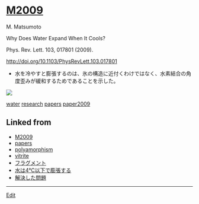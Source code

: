# [M2009](M2009.md)

M. Matsumoto

Why Does Water Expand When It Cools?

Phys. Rev. Lett. 103, 017801 (2009).

http://doi.org/10.1103/PhysRevLett.103.017801


* 水を冷やすと膨張するのは、氷の構造に近付くわけではなく、水素結合の角度歪みが緩和するためであることを示した。

![](https://i.gyazo.com/19e94a51a08a8d421b040d38d38acba2.png)





[water](water.md) [research](research.md) [papers](papers.md) [paper2009](paper2009.md) 


## Linked from

* [M2009](M2009.md)
* [papers](papers.md)
* [polyamorphism](polyamorphism.md)
* [vitrite](vitrite.md)
* [フラグメント](フラグメント.md)
* [水は4℃以下で膨張する](水は4℃以下で膨張する.md)
* [解決した問題](解決した問題.md)


----
[Edit](https://github.com/vitroid/vitroid.github.io/edit/master/MD/M2009.md)
